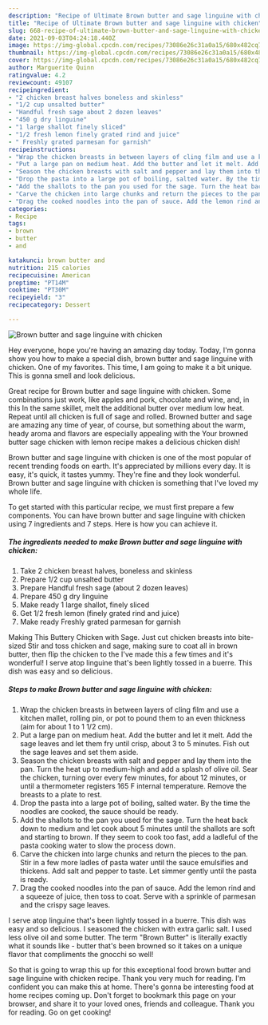 ```yaml
---
description: "Recipe of Ultimate Brown butter and sage linguine with chicken"
title: "Recipe of Ultimate Brown butter and sage linguine with chicken"
slug: 668-recipe-of-ultimate-brown-butter-and-sage-linguine-with-chicken
date: 2021-09-03T04:24:18.440Z
image: https://img-global.cpcdn.com/recipes/73086e26c31a0a15/680x482cq70/brown-butter-and-sage-linguine-with-chicken-recipe-main-photo.jpg
thumbnail: https://img-global.cpcdn.com/recipes/73086e26c31a0a15/680x482cq70/brown-butter-and-sage-linguine-with-chicken-recipe-main-photo.jpg
cover: https://img-global.cpcdn.com/recipes/73086e26c31a0a15/680x482cq70/brown-butter-and-sage-linguine-with-chicken-recipe-main-photo.jpg
author: Marguerite Quinn
ratingvalue: 4.2
reviewcount: 49107
recipeingredient:
- "2 chicken breast halves boneless and skinless"
- "1/2 cup unsalted butter"
- "Handful fresh sage about 2 dozen leaves"
- "450 g dry linguine"
- "1 large shallot finely sliced"
- "1/2 fresh lemon finely grated rind and juice"
- " Freshly grated parmesan for garnish"
recipeinstructions:
- "Wrap the chicken breasts in between layers of cling film and use a kitchen mallet, rolling pin, or pot to pound them to an even thickness (aim for about 1 to 1 1/2 cm)."
- "Put a large pan on medium heat. Add the butter and let it melt. Add the sage leaves and let them fry until crisp, about 3 to 5 minutes. Fish out the sage leaves and set them aside."
- "Season the chicken breasts with salt and pepper and lay them into the pan. Turn the heat up to medium-high and add a splash of olive oil. Sear the chicken, turning over every few minutes, for about 12 minutes, or until a thermometer registers 165 F internal temperature. Remove the breasts to a plate to rest."
- "Drop the pasta into a large pot of boiling, salted water. By the time the noodles are cooked, the sauce should be ready."
- "Add the shallots to the pan you used for the sage. Turn the heat back down to medium and let cook about 5 minutes until the shallots are soft and starting to brown. If they seem to cook too fast, add a ladleful of the pasta cooking water to slow the process down."
- "Carve the chicken into large chunks and return the pieces to the pan. Stir in a few more ladles of pasta water until the sauce emulsifies and thickens. Add salt and pepper to taste. Let simmer gently until the pasta is ready."
- "Drag the cooked noodles into the pan of sauce. Add the lemon rind and a squeeze of juice, then toss to coat. Serve with a sprinkle of parmesan and the crispy sage leaves."
categories:
- Recipe
tags:
- brown
- butter
- and

katakunci: brown butter and 
nutrition: 215 calories
recipecuisine: American
preptime: "PT14M"
cooktime: "PT30M"
recipeyield: "3"
recipecategory: Dessert

---
```



![Brown butter and sage linguine with chicken](https://img-global.cpcdn.com/recipes/73086e26c31a0a15/680x482cq70/brown-butter-and-sage-linguine-with-chicken-recipe-main-photo.jpg)

Hey everyone, hope you're having an amazing day today. Today, I'm gonna show you how to make a special dish, brown butter and sage linguine with chicken. One of my favorites. This time, I am going to make it a bit unique. This is gonna smell and look delicious.

Great recipe for Brown butter and sage linguine with chicken. Some combinations just work, like apples and pork, chocolate and wine, and, in this In the same skillet, melt the additional butter over medium low heat. Repeat until all chicken is full of sage and rolled. Browned butter and sage are amazing any time of year, of course, but something about the warm, heady aroma and flavors are especially appealing with the Your browned butter sage chicken with lemon recipe makes a delicious chicken dish!

Brown butter and sage linguine with chicken is one of the most popular of recent trending foods on earth. It's appreciated by millions every day. It is easy, it's quick, it tastes yummy. They're fine and they look wonderful. Brown butter and sage linguine with chicken is something that I've loved my whole life.


To get started with this particular recipe, we must first prepare a few components. You can have brown butter and sage linguine with chicken using 7 ingredients and 7 steps. Here is how you can achieve it.

<!--inarticleads1-->

##### The ingredients needed to make Brown butter and sage linguine with chicken:

1. Take 2 chicken breast halves, boneless and skinless
1. Prepare 1/2 cup unsalted butter
1. Prepare Handful fresh sage (about 2 dozen leaves)
1. Prepare 450 g dry linguine
1. Make ready 1 large shallot, finely sliced
1. Get 1/2 fresh lemon (finely grated rind and juice)
1. Make ready  Freshly grated parmesan for garnish


Making This Buttery Chicken with Sage. Just cut chicken breasts into bite-sized Stir and toss chicken and sage, making sure to coat all in brown butter, then flip the chicken to the I&#39;ve made this a few times and it&#39;s wonderful! I serve atop linguine that&#39;s been lightly tossed in a buerre. This dish was easy and so delicious. 

<!--inarticleads2-->

##### Steps to make Brown butter and sage linguine with chicken:

1. Wrap the chicken breasts in between layers of cling film and use a kitchen mallet, rolling pin, or pot to pound them to an even thickness (aim for about 1 to 1 1/2 cm).
1. Put a large pan on medium heat. Add the butter and let it melt. Add the sage leaves and let them fry until crisp, about 3 to 5 minutes. Fish out the sage leaves and set them aside.
1. Season the chicken breasts with salt and pepper and lay them into the pan. Turn the heat up to medium-high and add a splash of olive oil. Sear the chicken, turning over every few minutes, for about 12 minutes, or until a thermometer registers 165 F internal temperature. Remove the breasts to a plate to rest.
1. Drop the pasta into a large pot of boiling, salted water. By the time the noodles are cooked, the sauce should be ready.
1. Add the shallots to the pan you used for the sage. Turn the heat back down to medium and let cook about 5 minutes until the shallots are soft and starting to brown. If they seem to cook too fast, add a ladleful of the pasta cooking water to slow the process down.
1. Carve the chicken into large chunks and return the pieces to the pan. Stir in a few more ladles of pasta water until the sauce emulsifies and thickens. Add salt and pepper to taste. Let simmer gently until the pasta is ready.
1. Drag the cooked noodles into the pan of sauce. Add the lemon rind and a squeeze of juice, then toss to coat. Serve with a sprinkle of parmesan and the crispy sage leaves.


I serve atop linguine that&#39;s been lightly tossed in a buerre. This dish was easy and so delicious. I seasoned the chicken with extra garlic salt. I used less olive oil and some butter. The term &#34;Brown Butter&#34; is literally exactly what it sounds like - butter that&#39;s been browned so it takes on a unique flavor that compliments the gnocchi so well! 

So that is going to wrap this up for this exceptional food brown butter and sage linguine with chicken recipe. Thank you very much for reading. I'm confident you can make this at home. There's gonna be interesting food at home recipes coming up. Don't forget to bookmark this page on your browser, and share it to your loved ones, friends and colleague. Thank you for reading. Go on get cooking!
